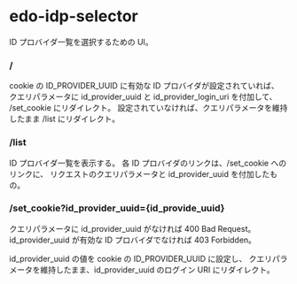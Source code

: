 edo-idp-selector
===

ID プロバイダ一覧を選択するための UI。

### /

cookie の ID_PROVIDER_UUID に有効な ID プロバイダが設定されていれば、
クエリパラメータに id_provider_uuid と id_provider_login_uri を付加して、
/set_cookie にリダイレクト。
設定されていなければ、クエリパラメータを維持したまま /list にリダイレクト。

### /list

ID プロバイダ一覧を表示する。
各 ID プロバイダのリンクは、/set_cookie へのリンクに、
リクエストのクエリパラメータと id_provider_uuid を付加したもの。

### /set_cookie?id_provider_uuid={id_provide_uuid}

クエリパラメータに id_provider_uuid がなければ 400 Bad Request。
id_provider_uuid が有効な ID プロバイダでなければ 403 Forbidden。

id_provider_uuid の値を cookie の ID_PROVIDER_UUID に設定し、
クエリパラメータを維持したまま、id_provider_uuid のログイン URI にリダイレクト。

